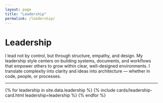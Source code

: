 ```yaml
---
layout: page
title: "Leadership"
permalink: /leadership/
---
```


# Leadership

I lead not by control, but through structure, empathy, and design.
My leadership style centers on building systems, documents, and workflows that empower others to grow within clear, well-designed environments.
I translate complexity into clarity and ideas into architecture — whether in code, people, or processes.

---

{% for leadership in site.data.leadership %}
{% include cards/leadership-card.html leadership=leadership %}
{% endfor %}
